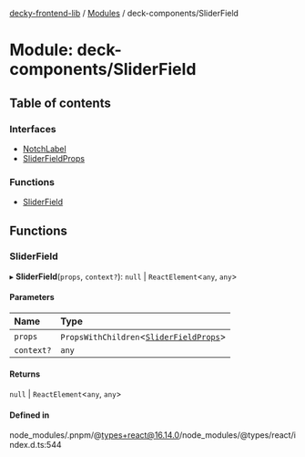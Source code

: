 [decky-frontend-lib](../README.md) / [Modules](../modules.md) / deck-components/SliderField

# Module: deck-components/SliderField

## Table of contents

### Interfaces

- [NotchLabel](../interfaces/deck_components_SliderField.NotchLabel.md)
- [SliderFieldProps](../interfaces/deck_components_SliderField.SliderFieldProps.md)

### Functions

- [SliderField](deck_components_SliderField.md#sliderfield)

## Functions

### SliderField

▸ **SliderField**(`props`, `context?`): ``null`` \| `ReactElement`<`any`, `any`\>

#### Parameters

| Name | Type |
| :------ | :------ |
| `props` | `PropsWithChildren`<[`SliderFieldProps`](../interfaces/deck_components_SliderField.SliderFieldProps.md)\> |
| `context?` | `any` |

#### Returns

``null`` \| `ReactElement`<`any`, `any`\>

#### Defined in

node_modules/.pnpm/@types+react@16.14.0/node_modules/@types/react/index.d.ts:544
